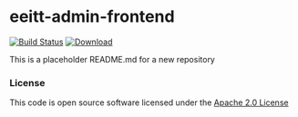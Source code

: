# eeitt-admin-frontend

[![Build Status](https://travis-ci.org/hmrc/eeitt-admin-frontend.svg)](https://travis-ci.org/hmrc/eeitt-admin-frontend) [ ![Download](https://api.bintray.com/packages/hmrc/releases/eeitt-admin-frontend/images/download.svg) ](https://bintray.com/hmrc/releases/eeitt-admin-frontend/_latestVersion)

This is a placeholder README.md for a new repository

### License

This code is open source software licensed under the [Apache 2.0 License]("http://www.apache.org/licenses/LICENSE-2.0.html")
